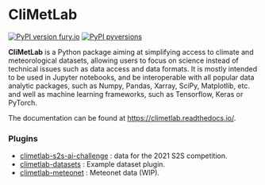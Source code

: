 # CliMetLab

[![PyPI version fury.io](https://badge.fury.io/py/climetlab.svg)](https://pypi.python.org/pypi/climetlab/)
[![PyPI pyversions](https://img.shields.io/pypi/pyversions/climetlab.svg)](https://pypi.python.org/pypi/climetlab/)

**CliMetLab** is a Python package aiming at simplifying access to climate and meteorological datasets, allowing users to focus on science instead of
technical issues such as data access and data formats. It is mostly intended to be used in Jupyter notebooks, and be interoperable with all popular
data analytic packages, such as Numpy, Pandas, Xarray, SciPy, Matplotlib, etc. and well as machine learning frameworks, such as Tensorflow, Keras or PyTorch.

The documentation can be found at <https://climetlab.readthedocs.io/>.

### Plugins

- [climetlab-s2s-ai-challenge](https://github.com/ecmwf-lab/climetlab-s2s-ai-challenge) : data for the 2021 S2S competition.
- [climetlab-datasets](https://github.com/ecmwf-lab/climetlab-datasets) : Example dataset plugin.
- [climetlab-meteonet](https://github.com/ecmwf-lab/climetlab-meteonet) : Meteonet data (WIP).
 
